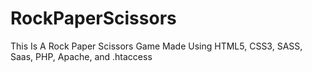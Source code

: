 # RockPaperScissors
This Is A Rock Paper Scissors Game Made Using HTML5, CSS3, SASS, Saas, PHP, Apache, and .htaccess
